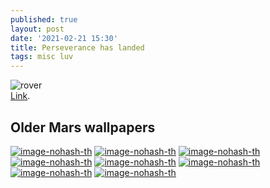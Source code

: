 ```yaml
---
published: true
layout: post
date: '2021-02-21 15:30'
title: Perseverance has landed
tags: misc luv 
---
```

![rover](https://mars.nasa.gov/system/resources/detail_files/25609_1-PIA24428-1200.jpg)  
[Link](https://mars.nasa.gov/resources/25609/high-resolution-still-image-of-perseverances-landing/).

## Older Mars wallpapers  
[![image-nohash-th](https://i.imgur.com/6LKfV6n.png)](https://i.imgur.com/lpZ7OwJ.jpg)
[![image-nohash-th](https://i.imgur.com/8K97RXC.png)](https://i.imgur.com/n3PlOqk.png)
[![image-nohash-th](https://i.imgur.com/YkYHvJt.png)](https://i.imgur.com/driuKKM.jpg)
[![image-nohash-th](https://i.imgur.com/4DQ1wq0.png)](https://i.imgur.com/18XLUtd.jpg)
[![image-nohash-th](https://i.imgur.com/GEQH1Rq.png)](https://i.imgur.com/anA17Ju.jpg)
[![image-nohash-th](https://i.imgur.com/c1ivwGb.png)](https://i.imgur.com/FOG9kGm.jpg)
[![image-nohash-th](https://i.imgur.com/Vkc4lVE.png)](https://i.imgur.com/nMp6EpB.jpg)
[![image-nohash-th](https://i.imgur.com/fxo39QD.png)](https://i.imgur.com/nDhOz5B.jpg)
